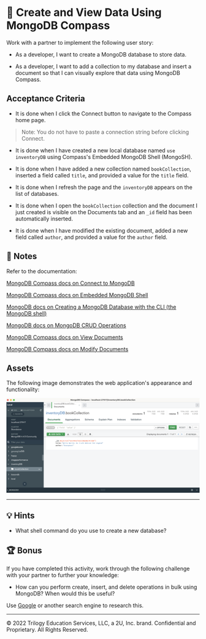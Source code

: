 # 📖 Create and View Data Using MongoDB Compass

Work with a partner to implement the following user story:

* As a developer, I want to create a MongoDB database to store data.

* As a developer, I want to add a collection to my database and insert a document so that I can visually explore that data using MongoDB Compass.

## Acceptance Criteria

* It is done when I click the Connect button to navigate to the Compass home page.

> Note: You do not have to paste a connection string before clicking Connect.

* It is done when I have created a new local database named `use inventoryDB` using Compass's Embedded MongoDB Shell (MongoSH).

* It is done when I have added a new collection named `bookCollection`, inserted a field called `title`, and provided a value for the `title` field.

* It is done when I refresh the page and the `inventoryDB` appears on the list of databases.

* It is done when I open the `bookCollection` collection and the document I just created is visible on the Documents tab and an `_id` field has been automatically inserted.

* It is done when I have modified the existing document, added a new field called `author`, and provided a value for the `author` field.

## 📝 Notes

Refer to the documentation:

[MongoDB Compass docs on Connect to MongoDB](https://docs.mongodb.com/compass/current/connect/)

[MongoDB Compass docs on Embedded MongoDB Shell](https://docs.mongodb.com/compass/current/embedded-shell/)

[MongoDB docs on Creating a MongoDB Database with the CLI (the MongoDB shell)](https://www.mongodb.com/basics/create-database)

[MongoDB docs on MongoDB CRUD Operations](https://docs.mongodb.com/manual/crud/)

[MongoDB Compass docs on View Documents](https://docs.mongodb.com/compass/current/documents/view/)

[MongoDB Compass docs on Modify Documents](https://docs.mongodb.com/compass/current/documents/modify/)

## Assets

The following image demonstrates the web application's appearance and functionality:

![Image showing bookCollection collection with one document in Compass.](./assets/image_1.png)

---

## 💡 Hints

* What shell command do you use to create a new database?

## 🏆 Bonus

If you have completed this activity, work through the following challenge with your partner to further your knowledge:

* How can you perform create, insert, and delete operations in bulk using MongoDB? When would this be useful?

Use [Google](https://www.google.com) or another search engine to research this.

---
© 2022 Trilogy Education Services, LLC, a 2U, Inc. brand. Confidential and Proprietary. All Rights Reserved.
